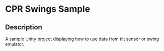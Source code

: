 # CPR Swings Sample

## Description
A sample Unity project displaying how to use data from tilt sensor or swing emulator.
